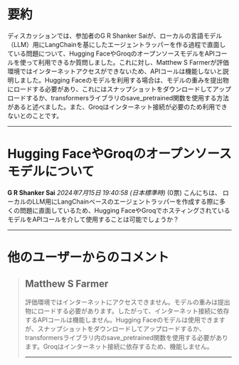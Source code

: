 # 要約 
ディスカッションでは、参加者のG R Shanker Saiが、ローカルの言語モデル（LLM）用にLangChainを基にしたエージェントラッパーを作る過程で直面している問題について、Hugging FaceやGroqのオープンソースモデルをAPIコールを使って利用できるか質問しました。これに対し、Matthew S Farmerが評価環境ではインターネットアクセスができないため、APIコールは機能しないと説明しました。Hugging Faceのモデルを利用する場合は、モデルの重みを提出物にロードする必要があり、これにはスナップショットをダウンロードしてアップロードするか、transformersライブラリのsave_pretrained関数を使用する方法があると述べました。また、Groqはインターネット接続が必要のため利用できないとのことです。

---
# Hugging FaceやGroqのオープンソースモデルについて
**G R Shanker Sai** *2024年7月15日 19:40:58 (日本標準時)* (0票)
こんにちは、
ローカルのLLM用にLangChainベースのエージェントラッパーを作成する際に多くの問題に直面しているため、Hugging FaceやGroqでホスティングされているモデルをAPIコールを介して使用することは可能でしょうか？

---
# 他のユーザーからのコメント
> ## Matthew S Farmer
> 
> 評価環境ではインターネットにアクセスできません。モデルの重みは提出物にロードする必要があります。したがって、インターネット接続に依存するAPIコールは機能しません。Hugging Faceのモデルは使用できますが、スナップショットをダウンロードしてアップロードするか、transformersライブラリ内のsave_pretrained関数を使用する必要があります。Groqはインターネット接続に依存するため、機能しません。
> 
> ---
